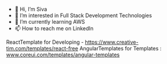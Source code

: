 - 👋 Hi, I’m Siva
- 👀 I’m interested in Full Stack Development Technologies
- 🌱 I’m currently learning AWS
- 📫 How to reach me on LinkedIn

<!---
Developer7Shiva/Developer7Shiva is a ✨ special ✨ repository because its `README.md` (this file) appears on your GitHub profile.
You can click the Preview link to take a look at your changes.
--->


ReactTemplate for Developing - https://www.creative-tim.com/templates/react-free
AngularTemplates for Templates : www.coreui.com/templates/angular-templates

